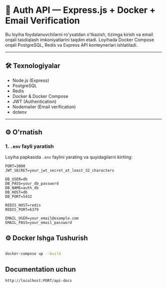 # 🚀 Auth API — Express.js + Docker + Email Verification

Bu loyiha foydalanuvchilarni ro'yxatdan o'tkazish, tizimga kirish va email orqali tasdiqlash imkoniyatlarini taqdim etadi. Loyihada Docker Compose orqali PostgreSQL, Redis va Express API konteynerlari ishlatiladi.

---

## 🛠 Texnologiyalar

- Node.js (Express)
- PostgreSQL
- Redis
- Docker & Docker Compose
- JWT (Authentication)
- Nodemailer (Email verification)
- dotenv

---

## ⚙️ O'rnatish

### 1. `.env` fayli yaratish

Loyiha papkasida `.env` faylini yarating va quyidagilarni kiriting:

```env
PORT=3000
JWT_SECRET=your_jwt_secret_at_least_32_characters

DB_USER=db
DB_PASS=your_db_password
DB_NAME=auth_db
DB_HOST=db
DB_PORT=5432

REDIS_HOST=redis
REDIS_PORT=6379

EMAIL_USER=your_email@example.com
EMAIL_PASS=your_email_password
```


## ⚙️ Docker Ishga Tushurish
```bash

docker-compose up --build
```

## Documentation uchun

```bash
http://localhost:PORT/api-docs
```



